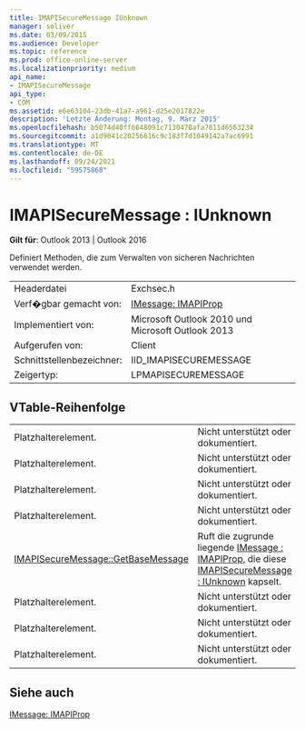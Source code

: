 ```yaml
---
title: IMAPISecureMessage IUnknown
manager: soliver
ms.date: 03/09/2015
ms.audience: Developer
ms.topic: reference
ms.prod: office-online-server
ms.localizationpriority: medium
api_name:
- IMAPISecureMessage
api_type:
- COM
ms.assetid: e6e63104-23db-41a7-a961-d25e2017822e
description: 'Letzte Änderung: Montag, 9. März 2015'
ms.openlocfilehash: b5074d40ff6648091c7130470afa7811d6563234
ms.sourcegitcommit: a1d9041c20256616c9c183f7d1049142a7ac6991
ms.translationtype: MT
ms.contentlocale: de-DE
ms.lasthandoff: 09/24/2021
ms.locfileid: "59575868"
---
```

# <a name="imapisecuremessage--iunknown"></a>IMAPISecureMessage : IUnknown

  
  
**Gilt für**: Outlook 2013 | Outlook 2016 
  
Definiert Methoden, die zum Verwalten von sicheren Nachrichten verwendet werden.
  
|||
|:-----|:-----|
|Headerdatei  <br/> |Exchsec.h  <br/> |
|Verf�gbar gemacht von:  <br/> |[IMessage: IMAPIProp](imessageimapiprop.md) <br/> |
|Implementiert von:  <br/> |Microsoft Outlook 2010 und Microsoft Outlook 2013  <br/> |
|Aufgerufen von:  <br/> |Client  <br/> |
|Schnittstellenbezeichner:  <br/> |IID_IMAPISECUREMESSAGE  <br/> |
|Zeigertyp:  <br/> |LPMAPISECUREMESSAGE  <br/> |
   
## <a name="vtable-order"></a>VTable-Reihenfolge

|||
|:-----|:-----|
|Platzhalterelement.  <br/> |Nicht unterstützt oder dokumentiert.  <br/> |
|Platzhalterelement.  <br/> |Nicht unterstützt oder dokumentiert.  <br/> |
|Platzhalterelement.  <br/> |Nicht unterstützt oder dokumentiert.  <br/> |
|Platzhalterelement.  <br/> |Nicht unterstützt oder dokumentiert.  <br/> |
|[IMAPISecureMessage::GetBaseMessage](imapisecuremessage-getbasemessage.md) <br/> |Ruft die zugrunde liegende [IMessage : IMAPIProp,](imessageimapiprop.md) die diese [IMAPISecureMessage : IUnknown](imapisecuremessageiunknown.md) kapselt.  <br/> |
|Platzhalterelement.  <br/> |Nicht unterstützt oder dokumentiert.  <br/> |
|Platzhalterelement.  <br/> |Nicht unterstützt oder dokumentiert.  <br/> |
|Platzhalterelement.  <br/> |Nicht unterstützt oder dokumentiert.  <br/> |
   
## <a name="see-also"></a>Siehe auch



[IMessage: IMAPIProp](imessageimapiprop.md)

